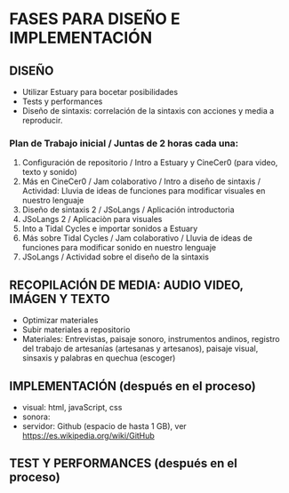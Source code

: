 # FASES PARA DISEÑO E IMPLEMENTACIÓN

## DISEÑO
+ Utilizar Estuary para bocetar posibilidades
+ Tests y performances
+ Diseño de sintaxis: correlación de la sintaxis con acciones y media a reproducir.

### Plan de Trabajo inicial / Juntas de 2 horas cada una:
1. Configuración de repositorio / Intro a Estuary y CineCer0 (para video, texto y sonido)
2. Más en CineCer0 / Jam colaborativo / Intro a diseño de sintaxis / Actividad: Lluvia de ideas de funciones para modificar visuales en nuestro lenguaje
3. Diseño de sintaxis 2 / JSoLangs / Aplicación introductoria
4. JSoLangs 2 / Aplicaciòn para visuales
5. Into a Tidal Cycles e importar sonidos a Estuary
6. Más sobre Tidal Cycles / Jam colaborativo / Lluvia de ideas de funciones para modificar sonido en nuestro lenguaje 
7. JSoLangs / Actividad sobre el diseño de la sintaxis

## RECOPILACIÓN DE MEDIA: AUDIO VIDEO, IMÁGEN Y TEXTO
+ Optimizar materiales
+ Subir materiales a repositorio
+ Materiales: Entrevistas, paisaje sonoro, instrumentos andinos, registro del trabajo de artesanías (artesanas y artesanos), paisaje visual, sinsaxis y palabras en quechua (escoger)


## IMPLEMENTACIÓN (después en el proceso)
+ visual: html, javaScript, css
+ sonora:
+ servidor: Github (espacio de hasta 1 GB), ver https://es.wikipedia.org/wiki/GitHub


## TEST Y PERFORMANCES (después en el proceso)
